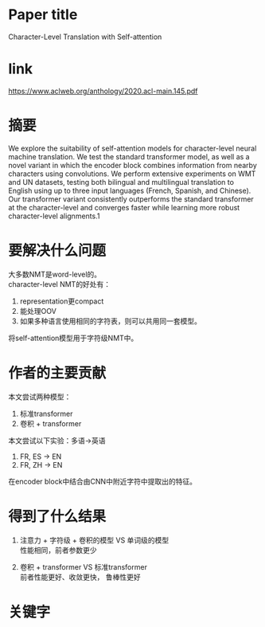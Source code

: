 # Paper title

Character-Level Translation with Self-attention

# link

https://www.aclweb.org/anthology/2020.acl-main.145.pdf

# 摘要

We explore the suitability of self-attention models for character-level neural machine translation. We test the standard transformer model, as well as a novel variant in which the encoder block combines information from nearby characters using convolutions. We perform extensive experiments on WMT and UN datasets, testing both bilingual and multilingual translation to English using up to three input languages (French, Spanish, and Chinese). Our transformer variant consistently outperforms the standard transformer at the character-level and converges faster while learning more robust character-level alignments.1 

# 要解决什么问题

大多数NMT是word-level的。  
character-level NMT的好处有：  
1. representation更compact  
2. 能处理OOV  
3. 如果多种语言使用相同的字符表，则可以共用同一套模型。  

将self-attention模型用于字符级NMT中。

# 作者的主要贡献

本文尝试两种模型：  
1. 标准transformer  
2. 卷积 + transformer  

本文尝试以下实验：多语->英语  
1. FR, ES -> EN  
2. FR, ZH -> EN  

在encoder block中结合由CNN中附近字符中提取出的特征。

# 得到了什么结果

1. 注意力 + 字符级 + 卷积的模型  VS  单词级的模型  
性能相同，前者参数更少  

2. 卷积 + transformer VS 标准transformer  
前者性能更好、收敛更快， 鲁棒性更好  

# 关键字	
